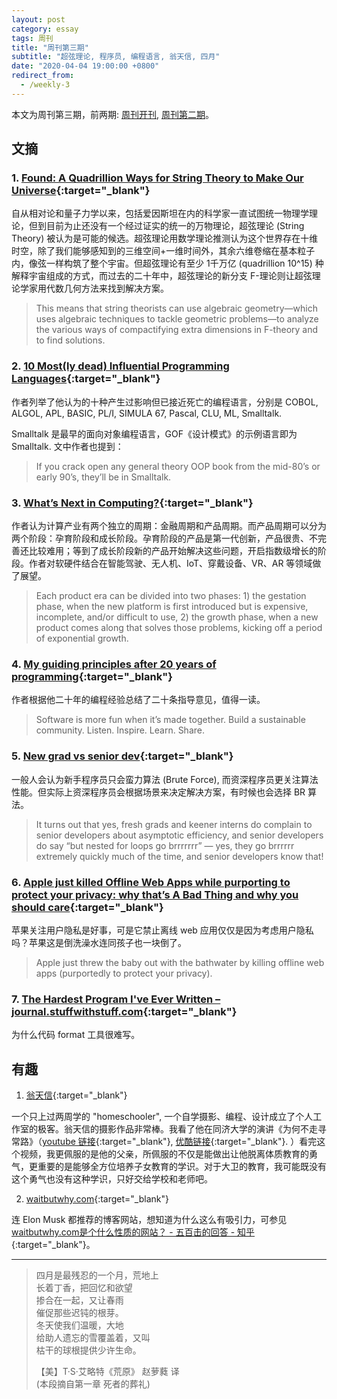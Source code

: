 ```yaml
---
layout: post
category: essay
tags: 周刊
title: "周刊第三期"
subtitle: "超弦理论, 程序员, 编程语言, 翁天信, 四月"
date: "2020-04-04 19:00:00 +0800"
redirect_from:
  - /weekly-3
---
```


本文为周刊第三期，前两期: [周刊开刊](/weekly-1), [周刊第二期](/weekly-2)。

## 文摘

### 1. [Found: A Quadrillion Ways for String Theory to Make Our Universe](https://www.scientificamerican.com/article/found-a-quadrillion-ways-for-string-theory-to-make-our-universe/){:target="_blank"}

自从相对论和量子力学以来，包括爱因斯坦在内的科学家一直试图统一物理学理论，但到目前为止还没有一个经过证实的统一的万物理论，超弦理论 (String Theory) 被认为是可能的候选。超弦理论用数学理论推测认为这个世界存在十维时空，除了我们能够感知到的三维空间+一维时间外，其余六维卷缩在基本粒子内，像弦一样构筑了整个宇宙。但超弦理论有至少 1千万亿 (quadrillion 10^15) 种解释宇宙组成的方式，而过去的二十年中，超弦理论的新分支 F-理论则让超弦理论学家用代数几何方法来找到解决方案。

> This means that string theorists can use algebraic geometry—which uses algebraic techniques to tackle geometric problems—to analyze the various ways of compactifying extra dimensions in F-theory and to find solutions.

### 2. [10 Most(ly dead) Influential Programming Languages](https://www.hillelwayne.com/post/influential-dead-languages/){:target="_blank"}

作者列举了他认为的十种产生过影响但已接近死亡的编程语言，分别是 COBOL, ALGOL, APL, BASIC, PL/I, SIMULA 67, Pascal, CLU, ML, Smalltalk. 

Smalltalk 是最早的面向对象编程语言，GOF《设计模式》的示例语言即为 Smalltalk. 文中作者也提到：

> If you crack open any general theory OOP book from the mid-80’s or early 90’s, they’ll be in Smalltalk.

### 3. [What’s Next in Computing?](https://medium.com/software-is-eating-the-world/what-s-next-in-computing-e54b870b80cc){:target="_blank"}

作者认为计算产业有两个独立的周期：金融周期和产品周期。而产品周期可以分为两个阶段：孕育阶段和成长阶段。孕育阶段的产品是第一代创新，产品很贵、不完善还比较难用；等到了成长阶段新的产品开始解决这些问题，开启指数级增长的阶段。作者对软硬件结合在智能驾驶、无人机、IoT、穿戴设备、VR、AR 等领域做了展望。

> Each product era can be divided into two phases: 1) the gestation phase, when the new platform is first introduced but is expensive, incomplete, and/or difficult to use, 2) the growth phase, when a new product comes along that solves those problems, kicking off a period of exponential growth.

### 4. [My guiding principles after 20 years of programming](https://medium.com/@alexewerlof/my-guiding-principles-after-20-years-of-programming-a087dc55596c){:target="_blank"}

作者根据他二十年的编程经验总结了二十条指导意见，值得一读。

> Software is more fun when it’s made together. Build a sustainable community. Listen. Inspire. Learn. Share.

### 5. [New grad vs senior dev](https://ericlippert.com/2020/03/27/new-grad-vs-senior-dev/){:target="_blank"}

一般人会认为新手程序员只会蛮力算法 (Brute Force), 而资深程序员更关注算法性能。但实际上资深程序员会根据场景来决定解决方案，有时候也会选择 BR 算法。

> It turns out that yes, fresh grads and keener interns do complain to senior developers about asymptotic efficiency, and senior developers do say “but nested for loops go brrrrrrr” — yes, they go brrrrrr extremely quickly much of the time, and senior developers know that!

### 6. [Apple just killed Offline Web Apps while purporting to protect your privacy: why that’s A Bad Thing and why you should care](https://ar.al/2020/03/25/apple-just-killed-offline-web-apps-while-purporting-to-protect-your-privacy-why-thats-a-bad-thing-and-why-you-should-care/){:target="_blank"}

苹果关注用户隐私是好事，可是它禁止离线 web 应用仅仅是因为考虑用户隐私吗？苹果这是倒洗澡水连同孩子也一块倒了。

> Apple just threw the baby out with the bathwater by killing offline web apps (purportedly to protect your privacy).

### 7. [The Hardest Program I've Ever Written – journal.stuffwithstuff.com](http://journal.stuffwithstuff.com/2015/09/08/the-hardest-program-ive-ever-written/){:target="_blank"}

为什么代码 format 工具很难写。

## 有趣

1. [翁天信](https://www.dandyweng.com/){:target="_blank"}

一个只上过两周学的 "homeschooler", 一个自学摄影、编程、设计成立了个人工作室的极客。翁天信的摄影作品非常棒。我看了他在同济大学的演讲《为何不走寻常路》（[youtube 链接](https://www.youtube.com/watch?v=F4BWNANyNhs){:target="_blank"}, [优酷链接](https://v.youku.com/v_show/id_XNjUyOTM0ODI0.html){:target="_blank"}. ）看完这个视频，我更佩服的是他的父亲，所佩服的不仅是能做出让他脱离体质教育的勇气，更重要的是能够全方位培养子女教育的学识。对于大卫的教育，我可能既没有这个勇气也没有这种学识，只好交给学校和老师吧。

2. [waitbutwhy.com](https://waitbutwhy.com/){:target="_blank"}

连 Elon Musk 都推荐的博客网站，想知道为什么这么有吸引力，可参见 [waitbutwhy.com是个什么性质的网站？ - 五百击的回答 - 知乎](https://www.zhihu.com/question/28165356/answer/325439873){:target="_blank"}。

*********************************************

> 四月是最残忍的一个月，荒地上   
> 长着丁香，把回忆和欲望   
> 掺合在一起，又让春雨   
> 催促那些迟钝的根芽。   
> 冬天使我们温暖，大地    
> 给助人遗忘的雪覆盖着，又叫   
> 枯干的球根提供少许生命。   
>
> 【美】T·S·艾略特《荒原》 赵萝蕤 译   
>  (本段摘自第一章 死者的葬礼)
